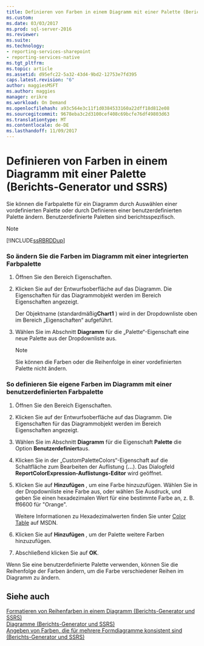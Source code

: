 ```yaml
---
title: Definieren von Farben in einem Diagramm mit einer Palette (Berichts-Generator und SSRS) | Microsoft-Dokumentation
ms.custom: 
ms.date: 03/03/2017
ms.prod: sql-server-2016
ms.reviewer: 
ms.suite: 
ms.technology:
- reporting-services-sharepoint
- reporting-services-native
ms.tgt_pltfrm: 
ms.topic: article
ms.assetid: d95efc22-5a32-43d4-9bd2-12753e7fd395
caps.latest.revision: "6"
author: maggiesMSFT
ms.author: maggies
manager: erikre
ms.workload: On Demand
ms.openlocfilehash: a93c564e3c11f1d0384533160a22dff18d812e08
ms.sourcegitcommit: 9678eba3c2d3100cef408c69bcfe76df49803d63
ms.translationtype: MT
ms.contentlocale: de-DE
ms.lasthandoff: 11/09/2017
---
```

# <a name="define-colors-on-a-chart-using-a-palette-report-builder-and-ssrs"></a>Definieren von Farben in einem Diagramm mit einer Palette (Berichts-Generator und SSRS)
  Sie können die Farbpalette für ein Diagramm durch Auswählen einer vordefinierten Palette oder durch Definieren einer benutzerdefinierten Palette ändern. Benutzerdefinierte Paletten sind berichtsspezifisch.  
  
> [!NOTE]  
>  [!INCLUDE[ssRBRDDup](../../includes/ssrbrddup-md.md)]  
  
### <a name="to-change-the-colors-on-the-chart-using-a-built-in-color-palette"></a>So ändern Sie die Farben im Diagramm mit einer integrierten Farbpalette  
  
1.  Öffnen Sie den Bereich Eigenschaften.  
  
2.  Klicken Sie auf der Entwurfsoberfläche auf das Diagramm. Die Eigenschaften für das Diagrammobjekt werden im Bereich Eigenschaften angezeigt.  
  
     Der Objektname (standardmäßig**Chart1** ) wird in der Dropdownliste oben im Bereich „Eigenschaften“ aufgeführt.  
  
3.  Wählen Sie im Abschnitt **Diagramm** für die „Palette“-Eigenschaft eine neue Palette aus der Dropdownliste aus.  
  
    > [!NOTE]  
    >  Sie können die Farben oder die Reihenfolge in einer vordefinierten Palette nicht ändern.  
  
### <a name="to-define-your-own-colors-on-the-chart-using-a-custom-color-palette"></a>So definieren Sie eigene Farben im Diagramm mit einer benutzerdefinierten Farbpalette  
  
1.  Öffnen Sie den Bereich Eigenschaften.  
  
2.  Klicken Sie auf der Entwurfsoberfläche auf das Diagramm. Die Eigenschaften für das Diagrammobjekt werden im Bereich Eigenschaften angezeigt.  
  
3.  Wählen Sie im Abschnitt **Diagramm** für die Eigenschaft **Palette** die Option **Benutzerdefiniert**aus.  
  
4.  Klicken Sie in der „CustomPaletteColors“-Eigenschaft auf die Schaltfläche zum Bearbeiten der Auflistung (**…**). Das Dialogfeld **ReportColorExpression-Auflistungs-Editor** wird geöffnet.  
  
5.  Klicken Sie auf **Hinzufügen** , um eine Farbe hinzuzufügen. Wählen Sie in der Dropdownliste eine Farbe aus, oder wählen Sie Ausdruck, und geben Sie einen hexadezimalen Wert für eine bestimmte Farbe an, z. B. ff6600 für "Orange".  
  
     Weitere Informationen zu Hexadezimalwerten finden Sie unter [Color Table](http://go.microsoft.com/fwlink/?linkid=9258) auf MSDN.  
  
6.  Klicken Sie auf **Hinzufügen** , um der Palette weitere Farben hinzuzufügen.  
  
7.  Abschließend klicken Sie auf **OK**.  
  
 Wenn Sie eine benutzerdefinierte Palette verwenden, können Sie die Reihenfolge der Farben ändern, um die Farbe verschiedener Reihen im Diagramm zu ändern.  
  
## <a name="see-also"></a>Siehe auch  
 [Formatieren von Reihenfarben in einem Diagramm &#40;Berichts-Generator und SSRS&#41;](../../reporting-services/report-design/formatting-series-colors-on-a-chart-report-builder-and-ssrs.md)   
 [Diagramme &#40;Berichts-Generator und SSRS&#41;](../../reporting-services/report-design/charts-report-builder-and-ssrs.md)   
 [Angeben von Farben, die für mehrere Formdiagramme konsistent sind &#40;Berichts-Generator und SSRS&#41;](../../reporting-services/report-design/specify-consistent-colors-across-multiple-shape-charts-report-builder-and-ssrs.md)  
  
  

